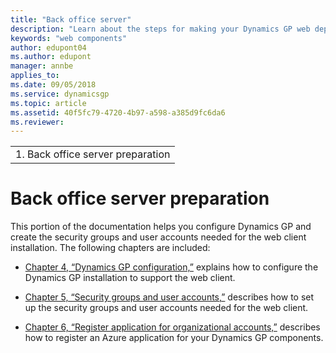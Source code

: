 ```yaml
---
title: "Back office server"
description: "Learn about the steps for making your Dynamics GP web deployment more secure."
keywords: "web components"
author: edupont04
ms.author: edupont
manager: annbe
applies_to: 
ms.date: 09/05/2018
ms.service: dynamicsgp
ms.topic: article
ms.assetid: 40f5fc79-4720-4b97-a598-a385d9fc6da6
ms.reviewer: 
---
```

|                                    |
|------------------------------------|
| 1.  Back office server preparation |

<span id="_Toc498953282" class="anchor"></span>

# Back office server preparation

This portion of the documentation helps you configure Dynamics GP and create the security groups and user accounts needed for the web client installation. The following chapters are included:

-   [Chapter 4, “Dynamics GP configuration,”](#_Microsoft_Dynamics_GP_1) explains how to configure the Dynamics GP installation to support the web client.  

-   [Chapter 5, “Security groups and user accounts,”](#_Security_groups_and) describes how to set up the security groups and user accounts needed for the web client.  

-   [Chapter 6, “Register application for organizational accounts,”](#_Register_application_for) describes how to register an Azure application for your Dynamics GP components.  


